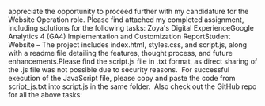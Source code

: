 appreciate the opportunity to proceed further with my candidature for the Website Operation role. Please find attached my completed assignment, including solutions for the following tasks: Zoya's Digital ExperienceGoogle Analytics 4 (GA4) Implementation and Customization ReportStudent Website – The project includes index.html, styles.css, and script.js, along with a readme file detailing the features, thought process, and future enhancements.Please find the script.js file in .txt format, as direct sharing of the .js file was not possible due to security reasons.  For successful execution of the JavaScript file, please copy and paste the code from script_js.txt into script.js in the same folder.  Also check out the GitHub repo for all the above tasks: 
